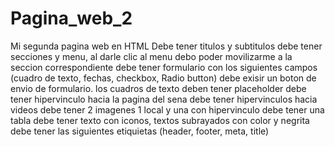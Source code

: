 # Pagina_web_2
Mi segunda pagina web en HTML
Debe tener titulos y subtitulos
debe tener secciones y menu, al darle clic al menu debo poder movilizarme a la seccion correspondiente
debe tener formulario con los siguientes campos (cuadro de texto, fechas, checkbox, Radio button) debe exisir un boton de envio de formulario. los cuadros de texto deben tener placeholder
debe tener hipervinculo hacia la pagina del sena 
debe tener hipervinculos hacia videos
debe tener 2 imagenes 1 local y una con hipervinculo
debe tener una tabla
debe tener texto con iconos, textos subrayados con color y negrita
debe tener las siguientes etiquietas (header, footer, meta, title) 

